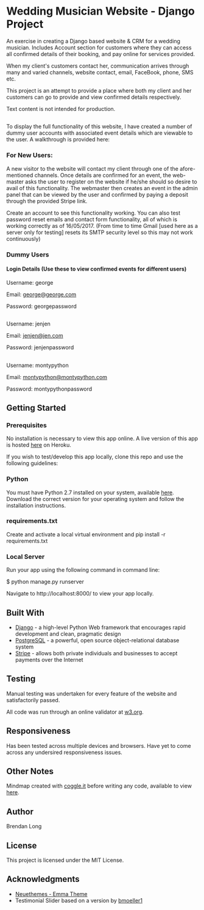 # Wedding Musician Website - Django Project

An exercise in creating a Django based website & CRM for a wedding musician. Includes Account section for customers where they can access all confirmed details of their booking, and pay online for services provided.

When my client's customers contact her, communication arrives through many and varied channels, website contact, email, FaceBook, phone, SMS etc.

This project is an attempt to provide a place where both my client and her customers can go to provide and view confirmed details respectively.

Text content is not intended for production.

##
To display the full functionality of this website, I have created a number of dummy user accounts with associated event details which are viewable to the user. A walkthrough is provided here:
### For New Users:
A new visitor to the website will contact my client through one of the afore-mentioned channels.
Once details are confirmed for an event, the web-master asks the user to register on the website if he/she should so desire to avail of this functionality. The webmaster then creates an event in the admin panel that can be viewed by the user and confirmed by paying a deposit through the provided Stripe link.

Create an account to see this functionality working. You can also test password reset emails and contact form functionality, all of which is working correctly as of 16/05/2017. (From time to time Gmail [used here as a server only for testing] resets its SMTP security level so this may not work continuously)

### Dummy Users
#### Login Details (Use these to view confirmed events for different users)
Username: george

Email: george@george.com

Password: georgepassword
##
Username: jenjen

Email: jenjen@jen.com

Password: jenjenpassword
##
Username: montypython

Email: montypython@montypython.com

Password: montypythonpassword



## Getting Started

### Prerequisites

No installation is necessary to view this app online.
A live version of this app is hosted [here](https://com-wedding-site.herokuapp.com/) on Heroku.

If you wish to test/develop this app locally, clone this repo and use the following guidelines:

### Python
You must have Python 2.7 installed on your system, available [here](https://www.python.org/).
Download the correct version for your operating system and follow the installation instructions.

### requirements.txt
Create and activate a local virtual environment and pip install -r requirements.txt

### Local Server
Run your app using the following command in command line:

$ python manage.py runserver

Navigate to http://localhost:8000/ to view your app locally.

## Built With

- [Django](https://www.djangoproject.com/) - a high-level Python Web framework that encourages rapid development and clean, pragmatic design
- [PostgreSQL](https://www.postgresql.org/) - a powerful, open source object-relational database system
- [Stripe](https://stripe.com/) - allows both private individuals and businesses to accept payments over the Internet


## Testing
Manual testing was undertaken for every feature of the website and satisfactorily passed.

All code was run through an online validator at [w3.org](https://validator.w3.org/).


## Responsiveness
Has been tested across multiple devices and browsers. Have yet to come across any undersired responsiveness issues.

## Other Notes
Mindmap created with [coggle.it](https://coggle.it/) before writing any code, available to view [here](https://coggle.it/diagram/WRRcSRe8vAABLQOV).

## Author
Brendan Long

## License
This project is licensed under the MIT License.

## Acknowledgments
- [Neuethemes - Emma Theme](http://wrapbootstrap.com/preview/WB055S9S3)
- Testimonial Slider based on a version by [bmoeller1](https://bootsnipp.com/snippets/featured/responsive-quote-carousel)
